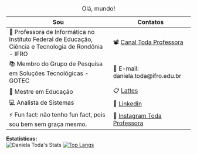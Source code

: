 <table>
	<caption>Olá, mundo!</caption>
	<thead>
	<tr>
		<th>Sou</th>
		<th>Contatos</th>
	</tr>
	</thead>
	<tbody>
	<tr>
		<td> 🤗 Professora de Informática no Instituto Federal de Educação, Ciência e Tecnologia de Rondônia - IFRO</td>
		<td> 📽 <a href="https://www.youtube.com/channel/UCiu-TCcFBxROXrnoJaFrI4A/featured"> Canal Toda Professora </a></td>
	</tr>
	<tr>
		<td> 📚 Membro do Grupo de Pesquisa em Soluções Tecnológicas - GOTEC</td>
    <td> 📩 E-mail: daniela.toda@ifro.edu.br</td>
	</tr>
	<tr>
		<td> 📝 Mestre em Educação</td>
		<td> 📋 <a href="http://lattes.cnpq.br/0111308357348109">Lattes</a></td>
	</tr>
  <tr>
    <td> 💻 Analista de Sistemas</td>
    <td> 📑 <a href="https://www.linkedin.com/in/daniela-toda-476818242/">Linkedin</a>
	</tr>
  <tr>
     <td> ⚡ Fun fact: não tenho fun fact, pois sou bem sem graça mesmo.</td>
    <td> 📸 <a href="https://www.instagram.com/toda.professora/">Instagram Toda Professora</a></td>
  </tr>
  </tbody>
</table>


<b>Estatísticas:</b>
<br>
![Daniela Toda's Stats](https://github-readme-stats.vercel.app/api?username=danielatoda&show_icons=true&theme=synthwave)
[![Top Langs](https://github-readme-stats.vercel.app/api/top-langs/?username=danielatoda&layout=compact)](https://github.com/danielatoda/github-readme-stats)

